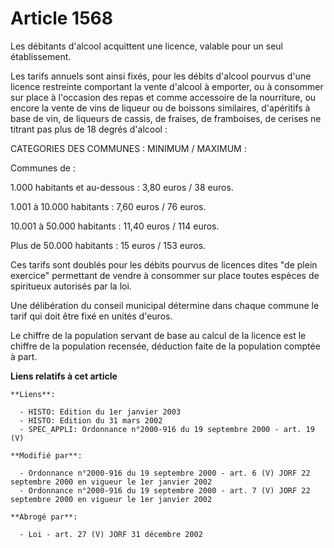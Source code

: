 # Article 1568

Les débitants d'alcool acquittent une licence, valable pour un seul établissement.

Les tarifs annuels sont ainsi fixés, pour les débits d'alcool pourvus d'une licence restreinte comportant la vente d'alcool à
emporter, ou à consommer sur place à l'occasion des repas et comme accessoire de la nourriture, ou encore la vente de vins de
liqueur ou de boissons similaires, d'apéritifs à base de vin, de liqueurs de cassis, de fraises, de framboises, de cerises ne
titrant pas plus de 18 degrés d'alcool :

CATEGORIES DES COMMUNES : MINIMUM / MAXIMUM :

Communes de :

1.000 habitants et au-dessous : 3,80 euros / 38 euros.

1.001 à 10.000 habitants : 7,60 euros / 76 euros.

10.001 à 50.000 habitants : 11,40 euros / 114 euros.

Plus de 50.000 habitants : 15 euros / 153 euros.

Ces tarifs sont doublés pour les débits pourvus de licences dites "de plein exercice" permettant de vendre à consommer sur
place toutes espèces de spiritueux autorisés par la loi.

Une délibération du conseil municipal détermine dans chaque commune le tarif qui doit être fixé en unités d'euros.

Le chiffre de la population servant de base au calcul de la licence est le chiffre de la population recensée, déduction faite
de la population comptée à part.

**Liens relatifs à cet article**

	**Liens**:

	  - HISTO: Edition du 1er janvier 2003
	  - HISTO: Edition du 31 mars 2002
	  - SPEC_APPLI: Ordonnance n°2000-916 du 19 septembre 2000 - art. 19 (V)

	**Modifié par**:

	  - Ordonnance n°2000-916 du 19 septembre 2000 - art. 6 (V) JORF 22 septembre 2000 en vigueur le 1er janvier 2002
	  - Ordonnance n°2000-916 du 19 septembre 2000 - art. 7 (V) JORF 22 septembre 2000 en vigueur le 1er janvier 2002

	**Abrogé par**:

	  - Loi - art. 27 (V) JORF 31 décembre 2002
